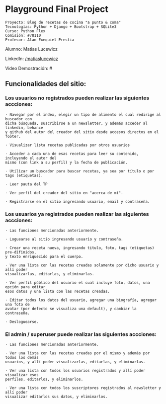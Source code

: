 # Playground Final Project 

```
Proyecto: Blog de recetas de cocina "a punto & coma"
Tecnologías: Python + Django + Bootstrap + SQLite3
Curso: Python Flex
Comisión: #78110
Profesor: Alan Exequiel Prestia
```

Alumno: Matias Lucewicz

LinkedIn: [/matiaslucewicz](https://www.linkedin.com/in/matiaslucewicz/)

Video Demostración: #

## Funcionalidades del sitio:

### Los usuarios no registrados pueden realizar las siguientes accciones:

    · Navegar por el index, elegir un tipo de alimento el cual redirige al buscador con 
    dicha búsqueda, suscribirse a un newsletter, y además acceder al linkedin, behance 
    y github del autor del creador del sitio desde accesos directos en el footer.
    
    · Visualizar lista recetas publicadas por otros usuarios
    
    · Acceder a cada una de esas recetas para leer su contenido, incluyendo el autor del 
    mismo (con link a su perfil) y la fecha de publicación.
    
    · Utilizar un buscador para buscar recetas, ya sea por título o por tags (etiquetas).
    
    · Leer pauta del TP
    
    · Ver perfil del creador del sitio en "acerca de mí".
    
    · Registrarse en el sitio ingresando usuario, email y contraseña.


### Los usuarios ya registrados pueden realizar las siguientes accciones:

    · Las funciones mencionadas anteriormente.

    · Loguearse al sitio ingresando usuario y contraseña.

    · Crear una receta nueva, ingresando titulo, foto, tags (etiquetas) pre-difinidos, 
    y texto enriquecido para el cuerpo.

    · Ver una lista con las recetas creadas solamente por dicho usuario y allí poder 
    visualizarlas, editarlas, y eliminarlas.

    · Ver perfil público del usuario el cual incluye foto, datos, una opción para editar 
    esos datos y una lista con las recetas creadas.

    · Editar todos los datos del usuario, agregar una biografía, agregar una foto de 
    avatar (por defecto se visualiza una default), y cambiar la contraseña.

    · Desloguearse.


### El admin / superuser puede realizar las siguientes accciones:

    · Las funciones mencionadas anteriormente.

    · Ver una lista con las recetas creadas por el mismo y además por todos los demás 
    usuarios, y allí poder visualizarlas, editarlas, y eliminarlas.

    · Ver una lista con todos los usuarios registrados y allí poder visualizar esos 
    perfiles, editarlos, y eliminarlos.

    · Ver una lista con todos los suscriptores registrados al newsletter y allí poder 
    visualizar editarlos sus datos, y eliminarlos.